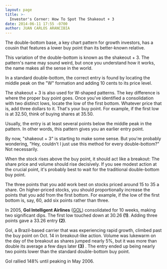 ```yaml
---
layout: page
title: >-
  Investor's Corner: How To Spot The Shakeout + 3
date: 2014-06-11 17:55 -0700
author: JUAN CARLOS ARANCIBIA
---
```





The double-bottom base, a key chart pattern for growth investors, has a cousin that features a lower buy point than its better-known relative.


This variation of the double-bottom is known as the shakeout + 3. The pattern's name may sound weird, but once you understand how it works, the name makes all the sense in the world.


In a standard double-bottom, the correct entry is found by locating the middle peak on the "W" formation and adding 10 cents to its price level.


The shakeout + 3 is also used for W-shaped patterns. The key difference is where the proper buy point goes. Once you've identified a consolidation with two distinct lows, locate the low of the first bottom. Whatever price that is, add three dollars to it. That's your buy point. For example, if the first low is at 32.50, think of buying shares at 35.50.


Usually, the entry is at least several points below the middle peak in the pattern. In other words, this pattern gives you an earlier entry point.


By now, "shakeout + 3" is starting to make some sense. But you're probably wondering, "Hey, couldn't I just use this method for every double-bottom?" Not necessarily.


When the stock rises above the buy point, it should act like a breakout: The share price and volume should rise decisively. If you see modest action at the crucial point, it's probably best to wait for the traditional double-bottom buy point.


The three points that you add work best on stocks priced around 15 to 35 a share. On higher-priced stocks, you should proportionally increase the points that you add from the first bottom. For example, if the low of the first bottom is, say, 60, add six points rather than three.


In 2005, **Gol Intelligent Airlines** ([GOL](https://research.investors.com/quote.aspx?symbol=GOL)) consolidated for 10 weeks, making two significant dips. The first low touched down at 30.26 **(1)**. Adding three points gave a 33.26 entry **(2)**.


Gol, a Brazil-based carrier that was experiencing rapid growth, climbed past the buy point on Oct. 14 in breakout-like action. Volume was lukewarm on the day of the breakout as shares jumped nearly 5%, but it was more than double its average a few days later **(3)** . The entry ended up being nearly two points lower than the standard double-bottom buy point.


Gol rallied 148% until peaking in May 2006.




